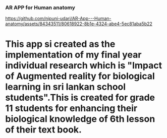 ### AR APP for Human anatomy
https://github.com/nipuni-udari/AR-App---Human-anatomy/assets/84343511/80618922-8b1e-4324-abe4-5ec81aba5b22

# This app si created as the implementation of my final year individual research which is "Impact of Augmented reality for biological learning in sri lankan school students".This is created for grade 11 students for enhancing their biological knowledge of 6th lesson of their text book.
